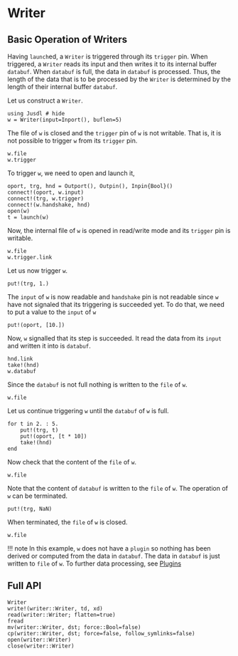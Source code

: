 # Writer 

## Basic Operation of Writers
Having `launch`ed, a `Writer` is triggered through its `trigger` pin. When triggered, a `Writer` reads its input and then writes it to its internal buffer `databuf`. When `databuf`  is full, the data in `databuf` is processed. Thus, the length of the data that is to be processed by the `Writer` is determined by the length of their internal buffer `databuf`. 

Let us construct a `Writer`. 
```@repl writer_ex
using Jusdl # hide 
w = Writer(input=Inport(), buflen=5)
```
The file of `w` is closed and the `trigger` pin of `w` is not writable. That is, it is not possible to trigger `w` from its `trigger` pin.
```@repl writer_ex
w.file 
w.trigger
```
To trigger `w`, we need to open and launch it, 
```@repl writer_ex
oport, trg, hnd = Outport(), Outpin(), Inpin{Bool}()
connect!(oport, w.input)
connect!(trg, w.trigger)
connect!(w.handshake, hnd)
open(w)
t = launch(w)
```
Now, the internal file of `w` is opened in read/write mode and its `trigger` pin is writable. 
```@repl writer_ex
w.file
w.trigger.link
```
Let us now trigger `w`. 
```@repl writer_ex
put!(trg, 1.)
```
The `input` of `w` is now readable and `handshake` pin is not readable since `w` have not signaled that its triggering is succeeded yet. To do that, we need to put a value to the `input` of `w`
```@repl writer_ex
put!(oport, [10.])
```
Now, `w` signalled that its step is succeeded. It read the data from its `input` and written it into is `databuf`. 
```@repl writer_ex 
hnd.link
take!(hnd)
w.databuf
```
Since the `databuf` is not full nothing is written to the `file` of `w`. 
```@repl writer_ex
w.file
```
Let us continue triggering `w` until the `databuf` of `w` is full.
```@repl writer_ex
for t in 2. : 5.
    put!(trg, t)
    put!(oport, [t * 10])
    take!(hnd)
end
```
Now check that the content of the `file` of `w`.
```@repl writer_ex 
w.file
```
Note that the content of `databuf` is written to the `file` of `w`. The operation of `w` can be terminated. 
```@repl writer_ex
put!(trg, NaN)
```
When terminated, the `file` of `w` is closed.
```@repl writer_ex
w.file
```


!!! note 
    In this example, `w` does not have a `plugin` so nothing has been derived or computed from the data in `databuf`. The data in `databuf` is just written to `file` of `w`. To further data processing, see [Plugins](@ref)

## Full API 
```@docs
Writer 
write!(writer::Writer, td, xd)
read(writer::Writer; flatten=true)
fread 
mv(writer::Writer, dst; force::Bool=false)
cp(writer::Writer, dst; force=false, follow_symlinks=false)
open(writer::Writer)
close(writer::Writer)
```